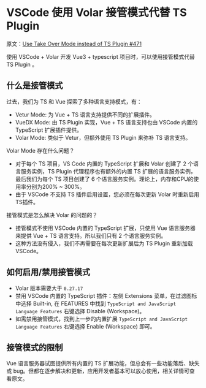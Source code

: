 # VSCode 使用 Volar 接管模式代替 TS Plugin

原文：[Use Take Over Mode instead of TS Plugin #471](https://github.com/johnsoncodehk/volar/discussions/471)

使用 VSCode + Volar 开发 Vue3 + typescript 项目时，可以使用接管模式代替 TS Plugin 。

## 什么是接管模式

过去，我们为 TS 和 Vue 探索了多种语言支持模式，有：

- Vetur Mode: 为 Vue + TS 语言支持提供不同的扩展插件。
- VueDX Mode: 由 TS Plugin 实现，Vue + TS 语言支持也由 VSCode 内置的 TypeScript 扩展插件提供。
- Volar Mode: 类似于 Vetur，但额外使用 TS Plugin 来弥补 TS 语言支持。

Volar Mode 存在什么问题？

- 对于每个 TS 项目，VS Code 内置的 TypeScript 扩展和 Volar 创建了 2 个语言服务实例，TS Plugin 代理程序也有额外的内置 TS 扩展的语言服务实例，最后我们为每个 TS 项目创建了 6 个语言服务实例。理论上，内存和CPU的使用率分别为200% ~ 300%。
- 由于 VSCode 不支持 TS 插件启用设置，您必须在每次更新 Volar 时重新启用TS插件。

接管模式是怎么解决 Volar 的问题的？

- 接管模式不使用 VSCode 内置的 TypeScript 扩展，只使用 Vue 语言服务器来提供 Vue + TS 语言支持。所以我们只有 2 个语言服务实例。
- 这种方法没有侵入，我们不再需要在每次更新扩展后为 TS Plugin 重新加载 VSCode。

## 如何启用/禁用接管模式

- Volar 版本需要大于 `0.27.17`
- 禁用 VSCode 内置的 TypeScript 插件：左侧 Extensions 菜单，在过滤图标中选择 Built-in, 在 FEATURES 中找到 `TypeScript and JavaScript Language Features` 右键选择 Disable (Workspace)。
- 如需禁用接管模式，找到上一步的内置扩展 `TypeScript and JavaScript Language Features` 右键选择 Enable (Workspace) 即可。

## 接管模式的限制

Vue 语言服务器试图提供所有内置的 TS 扩展功能，但总会有一些功能落后、缺失或 bug。但都在逐步解决和更新，应用开发者基本可以放心使用，相关详情可查看原文。
